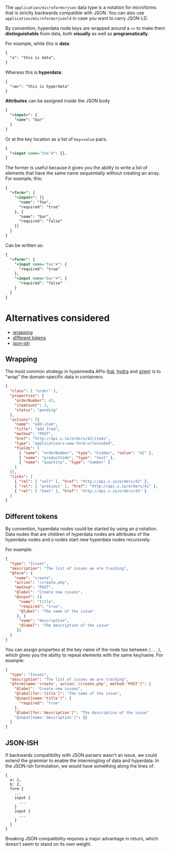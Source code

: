 The ```application/microforms+json``` data type is a notation for microforms that is strictly backwards compatible with JSON. You can also use ```application/microforms+jsonld``` in case you want to carry JSON-LD.

By convention, hyperdata node keys are wrapped around a ```<>``` to make them **distinguishable** from data, both **visually** as well as **programatically**.

For example, while this is **data**:

```xml
{
  "a": "this is data",
}
```

Whereas this is **hyperdata**:

```xml
{
  "<a>": "this is hyperdata"
}
```

**Attributes** can be assigned inside the JSON body

```xml
{
  "<input>": {
    "name": "bar"
  }
}
```

Or at the key location as a list of ```key=value``` pairs.

```xml
{
  "<input name='foo'>": {},
}
```

The former is useful because it gives you the ability to write a list of elements that have the same name sequentially without creating an array. For example, this:

```xml
{
  "<form>": {
    "<input>": [{
      "name": "foo",
      "required": "true"
    }, {
      "name": "bar",
      "required": "false"
    }]
  }
}
```

Can be written as:

```xml
{
  "<form>": {
    "<input name='foo'>": {
      "required": "true"
    },
    "<input name='bar'>": {
      "required": "false"
    }
  }
}
```


# Alternatives considered

* [wrapping](#wrapping)
* [different tokens](#different-tokens)
* [json-ish](#json-ish)

## Wrapping

The most common strategy in hypermedia APIs ([hal](http://stateless.co/hal_specification.html), [hydra](http://www.hydra-cg.com/) and [siren](https://github.com/kevinswiber/siren)) is to "wrap" the domain-specific data in containers:

```json
{
  "class": [ "order" ],
  "properties": { 
    "orderNumber": 42, 
    "itemCount": 3,
    "status": "pending"
  },
  "actions": [{
    "name": "add-item",
    "title": "Add Item",
    "method": "POST",
    "href": "http://api.x.io/orders/42/items",
    "type": "application/x-www-form-urlencoded",
    "fields": [
      { "name": "orderNumber", "type": "hidden", "value": "42" },
      { "name": "productCode", "type": "text" },
      { "name": "quantity", "type": "number" }
    ]
  }],
  "links": [
    { "rel": [ "self" ], "href": "http://api.x.io/orders/42" },
    { "rel": [ "previous" ], "href": "http://api.x.io/orders/41" },
    { "rel": [ "next" ], "href": "http://api.x.io/orders/43" }
  ]
}
```

## Different tokens

By convention, hyperdata nodes could be started by using an ```@``` notation. Data nodes that are children of hyperdata nodes are attributes of the hyperdata nodes and ```@``` nodes start new hyperdata nodes recursively.

For example:

```json
{
  "type": "Issues",
  "description": "The list of issues we are tracking",
  "@form": {
    "name": "create",
    "action": "/create.php",
    "method": "POST",
    "@label": "Create new issues",
    "@input": [{
      "name": "title",
      "required": "true",
      "@label": "The name of the issue"
     }, {
      "name": "description",
      "@label": "The description of the issue"
     }]
  }
}
```

You can assign properties at the key name of the node too between ```[...]```, which gives you the ability to repeat elements with the same key/name. For example:

```json
{
  "type": "Issues",
  "description": "The list of issues we are tracking",
  "@form[name:'create', action:'/create.php', method:'POST']": {
    "@label": "Create new issues",
    "@label[for:'title']": "The name of the issue",
    "@input[name:'title']": {
      "required": "true"
    },
    "@label[for:'description']": "The description of the issue"
    "@input[name:'description']": {}
  }
}
```

## JSON-ISH

If backwards compatibility with JSON parsers wasn't an issue, we could extend the grammar to enable the intermingling of data and hyperdata. In the JSON-ish formulation, we would have something along the lines of:

```
{
  a: 1,
  b: 2,
  form {
    ...
    input {
      ...
    }
    input {
      ...
    }
  }
}
```

Breaking JSON compatibility requires a major advantage in return, which doesn't seem to stand on its own weight.